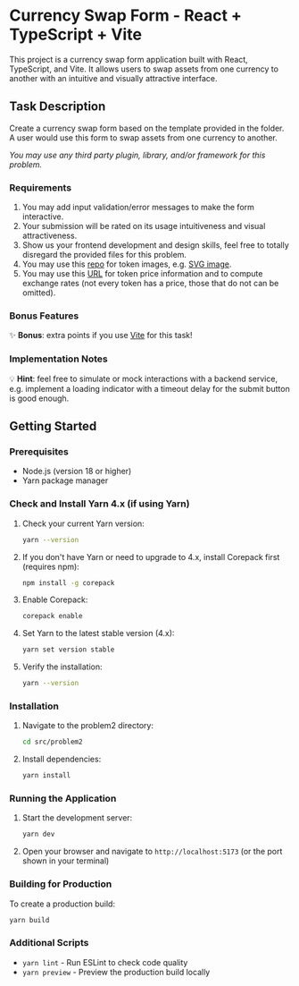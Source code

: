 # Currency Swap Form - React + TypeScript + Vite

This project is a currency swap form application built with React, TypeScript, and Vite. It allows users to swap assets from one currency to another with an intuitive and visually attractive interface.

## Task Description

Create a currency swap form based on the template provided in the folder. A user would use this form to swap assets from one currency to another.

_You may use any third party plugin, library, and/or framework for this problem._

### Requirements

1. You may add input validation/error messages to make the form interactive.
2. Your submission will be rated on its usage intuitiveness and visual attractiveness.
3. Show us your frontend development and design skills, feel free to totally disregard the provided files for this problem.
4. You may use this [repo](https://github.com/Switcheo/token-icons/tree/main/tokens) for token images, e.g. [SVG image](https://raw.githubusercontent.com/Switcheo/token-icons/main/tokens/SWTH.svg).
5. You may use this [URL](https://interview.switcheo.com/prices.json) for token price information and to compute exchange rates (not every token has a price, those that do not can be omitted).

### Bonus Features

✨ **Bonus**: extra points if you use [Vite](https://vite.dev/) for this task!

### Implementation Notes

💡 **Hint**: feel free to simulate or mock interactions with a backend service, e.g. implement a loading indicator with a timeout delay for the submit button is good enough.

## Getting Started

### Prerequisites

- Node.js (version 18 or higher)
- Yarn package manager

### Check and Install Yarn 4.x (if using Yarn)

1. Check your current Yarn version:

   ```bash
   yarn --version
   ```

2. If you don't have Yarn or need to upgrade to 4.x, install Corepack first (requires npm):

   ```bash
   npm install -g corepack
   ```

3. Enable Corepack:

   ```bash
   corepack enable
   ```

4. Set Yarn to the latest stable version (4.x):

   ```bash
   yarn set version stable
   ```

5. Verify the installation:
   ```bash
   yarn --version
   ```

### Installation

1. Navigate to the problem2 directory:

   ```bash
   cd src/problem2
   ```

2. Install dependencies:
   ```bash
   yarn install
   ```

### Running the Application

1. Start the development server:

   ```bash
   yarn dev
   ```

2. Open your browser and navigate to `http://localhost:5173` (or the port shown in your terminal)

### Building for Production

To create a production build:

```bash
yarn build
```

### Additional Scripts

- `yarn lint` - Run ESLint to check code quality
- `yarn preview` - Preview the production build locally
